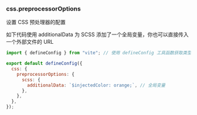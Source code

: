### css.preprocessorOptions

设置 CSS 预处理器的配置

如下代码使用 additionalData 为 SCSS 添加了一个全局变量，你也可以直接传入一个外部文件的 URL

```js
import { defineConfig } from "vite"; // 使用 defineConfig 工具函数获取类型提示：

export default defineConfig({
  css: {
    preprocessorOptions: {
      scss: {
        additionalData: `$injectedColor: orange;`, // 全局变量
      },
    },
  },
});
```

<br>
